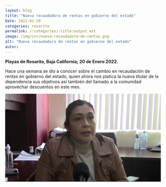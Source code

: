 ```yaml
---
layout: blog
title: "Nueva recaudadora de rentas en gobierno del estado"
Date: 2022-01-20
categories: rosarito
permalink: /:categories/:title:output_ext
image: /img/cnr/nueva-recaudadora-de-rentas.png
alt: "Nueva recaudadora de rentas en gobierno del estado"
autor:
---
```


**Playas de Rosarito, Baja California; 20 de Enero 2022.** 

Hace una semana se dio a conocer sobre el cambio en recaudación de rentas en gobierno del estado, quien ahora nos platica la nueva titular de la dependencia sus objetivos así también del llamado a la comunidad aprovechar descuentos en este mes.

<div id="carouselExampleSlidesOnly" class="carousel slide" data-ride="carousel">
  <div class="carousel-inner">
    <div class="carousel-item active">
       <img class="d-block w-100" src="/img/cnr/nueva-recaudadora-de-rentas.png" loading="lazy"  alt="Nueva recaudadora de rentas en gobierno del estado">
    </div>
  </div>
</div>